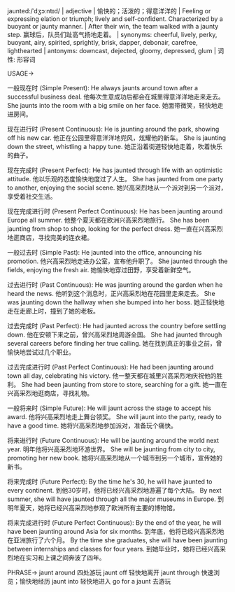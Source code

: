 jaunted:/ˈdʒɔːntɪd/ | adjective | 愉快的；活泼的；得意洋洋的 |  Feeling or expressing elation or triumph; lively and self-confident.  Characterized by a buoyant or jaunty manner. | After their win, the team walked with a jaunty step. 赢球后，队员们趾高气扬地走着。 |  synonyms:  cheerful, lively, perky, buoyant, airy, spirited, sprightly, brisk, dapper, debonair, carefree, lighthearted | antonyms:  downcast, dejected, gloomy, depressed, glum | 词性: 形容词

USAGE->

一般现在时 (Simple Present):
He always jaunts around town after a successful business deal. 他每次生意成功后都会在城里得意洋洋地走来走去。
She jaunts into the room with a big smile on her face. 她面带微笑，轻快地走进房间。

现在进行时 (Present Continuous):
He is jaunting around the park, showing off his new car. 他正在公园里得意洋洋地兜风，炫耀他的新车。
She is jaunting down the street, whistling a happy tune. 她正沿着街道轻快地走着，吹着快乐的曲子。

现在完成时 (Present Perfect):
He has jaunted through life with an optimistic attitude. 他以乐观的态度愉快地度过了人生。
She has jaunted from one party to another, enjoying the social scene. 她兴高采烈地从一个派对到另一个派对，享受着社交生活。


现在完成进行时 (Present Perfect Continuous):
He has been jaunting around Europe all summer. 他整个夏天都在欧洲兴高采烈地旅行。
She has been jaunting from shop to shop, looking for the perfect dress. 她一直在兴高采烈地逛商店，寻找完美的连衣裙。


一般过去时 (Simple Past):
He jaunted into the office, announcing his promotion. 他兴高采烈地走进办公室，宣布他升职了。
She jaunted through the fields, enjoying the fresh air. 她愉快地穿过田野，享受着新鲜空气。


过去进行时 (Past Continuous):
He was jaunting around the garden when he heard the news. 他听到这个消息时，正兴高采烈地在花园里走来走去。
She was jaunting down the hallway when she bumped into her boss. 她正轻快地走在走廊上时，撞到了她的老板。


过去完成时 (Past Perfect):
He had jaunted across the country before settling down. 他在安顿下来之前，曾兴高采烈地周游全国。
She had jaunted through several careers before finding her true calling.  她在找到真正的事业之前，曾愉快地尝试过几个职业。


过去完成进行时 (Past Perfect Continuous):
He had been jaunting around town all day, celebrating his victory. 他一整天都在城里兴高采烈地庆祝他的胜利。
She had been jaunting from store to store, searching for a gift. 她一直在兴高采烈地逛商店，寻找礼物。



一般将来时 (Simple Future):
He will jaunt across the stage to accept his award. 他将兴高采烈地走上舞台领奖。
She will jaunt into the party, ready to have a good time. 她将兴高采烈地参加派对，准备玩个痛快。


将来进行时 (Future Continuous):
He will be jaunting around the world next year. 明年他将兴高采烈地环游世界。
She will be jaunting from city to city, promoting her new book. 她将兴高采烈地从一个城市到另一个城市，宣传她的新书。


将来完成时 (Future Perfect):
By the time he's 30, he will have jaunted to every continent. 到他30岁时，他将已经兴高采烈地游遍了每个大陆。
By next summer, she will have jaunted through all the major museums in Europe. 到明年夏天，她将已经兴高采烈地参观了欧洲所有主要的博物馆。


将来完成进行时 (Future Perfect Continuous):
By the end of the year, he will have been jaunting around Asia for six months. 到年底，他将已经兴高采烈地在亚洲旅行了六个月。
By the time she graduates, she will have been jaunting between internships and classes for four years. 到她毕业时，她将已经兴高采烈地在实习和上课之间奔波了四年。


PHRASE->
jaunt around  四处游玩
jaunt off  轻快地离开
jaunt through  快速浏览；愉快地经历
jaunt into  轻快地进入
go for a jaunt  去游玩
